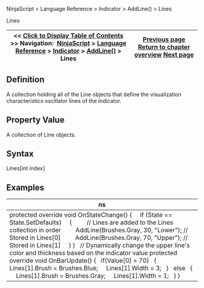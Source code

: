 ﻿
NinjaScript \> Language Reference \> Indicator \> AddLine() \> Lines

Lines

| \<\< [Click to Display Table of Contents](lines.md) \>\> **Navigation:**     [NinjaScript](ninjascript.md) \> [Language Reference](language_reference_wip.md) \> [Indicator](indicator.md) \> [AddLine()](addline.md) \> Lines | [Previous page](line_class.md) [Return to chapter overview](addline.md) [Next page](addplot.md) |
| --- | --- |
## Definition
A collection holding all of the Line objects that define the visualization characteristics oscillator lines of the indicator.
 
## Property Value
A collection of Line objects.
 
## Syntax
Lines\[int index]

## 
## Examples

| ns |
| --- |
| protected override void OnStateChange() {      if (State \=\= State.SetDefaults)      {          // Lines are added to the Lines collection in order          AddLine(Brushes.Gray, 30, "Lower"); // Stored in Lines\[0]          AddLine(Brushes.Gray, 70, "Upper"); // Stored in Lines\[1]      } }   // Dynamically change the upper line's color and thickness based on the indicator value protected override void OnBarUpdate() {    if(Value\[0] \> 70)    {      Lines\[1].Brush \= Brushes.Blue;      Lines\[1].Width \= 3;    }    else     {       Lines\[1].Brush \= Brushes.Gray;       Lines\[1].Width \= 1;     } } |
